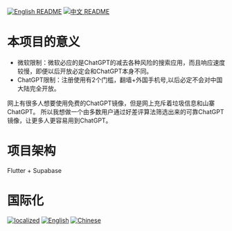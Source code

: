 [![English README](https://img.shields.io/static/v1?label=English&message=READMEen&color=green)](READMEen.md)
[![中文 README](https://img.shields.io/static/v1?label=中文&message=README&color=green)](README.md)

# 本项目的意义

- 微软限制：微软必应的是ChatGPT的减去各种风险的搜索应用，而且响应速度较慢，即便以后开放必定会和ChatGPT本身不同。
- ChatGPT限制：注册使用有2个门槛，翻墙+外国手机号,以后必定不会对中国大陆完全开放。

网上有很多人想要使用免费的ChatGPT镜像，但是网上充斥着垃圾信息和山寨ChatGPT。
所以我想做一个由多数用户通过好差评算法筛选出来的可靠ChatGPT镜像，让更多人更容易用到ChatGPT。

# 项目架构

Flutter + Supabase

# 国际化
[![localized](https://img.shields.io/localizely/progress/a7d8e54f-62a2-4ce1-833b-112ba69727fe?token=3fc827a919a74c93a34f12ba0cfafdfc1288fe5042f949baa8c5f7214653eb8c)](https://app.localizely.com/projects/a7d8e54f-62a2-4ce1-833b-112ba69727fe/main/translations)
[![English](https://img.shields.io/localizely/progress/a7d8e54f-62a2-4ce1-833b-112ba69727fe?languageCode=en&token=3fc827a919a74c93a34f12ba0cfafdfc1288fe5042f949baa8c5f7214653eb8c)](https://app.localizely.com/projects/a7d8e54f-62a2-4ce1-833b-112ba69727fe/main/translations)
[![Chinese](https://img.shields.io/localizely/progress/a7d8e54f-62a2-4ce1-833b-112ba69727fe?languageCode=zh&token=3fc827a919a74c93a34f12ba0cfafdfc1288fe5042f949baa8c5f7214653eb8c)](https://app.localizely.com/projects/a7d8e54f-62a2-4ce1-833b-112ba69727fe/main/translations)



















